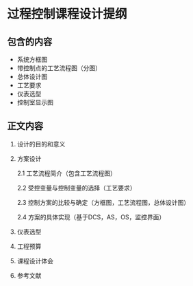 

# 过程控制课程设计提纲

## 包含的内容

- 系统方框图
- 带控制点的工艺流程图（分图）
- 总体设计图
- 工艺要求
- 仪表选型
- 控制室显示图

## 正文内容

1. 设计的目的和意义

2. 方案设计

   2.1 工艺流程简介（包含工艺流程图）

   2.2 受控变量与控制变量的选择（工艺要求）

   2.3 控制方案的比较与确定（方框图，工艺流程图，总体设计图）

   2.4 方案的具体实现（基于DCS，AS，OS，监控界面）

3. 仪表选型

4. 工程预算

5. 课程设计体会

6. 参考文献